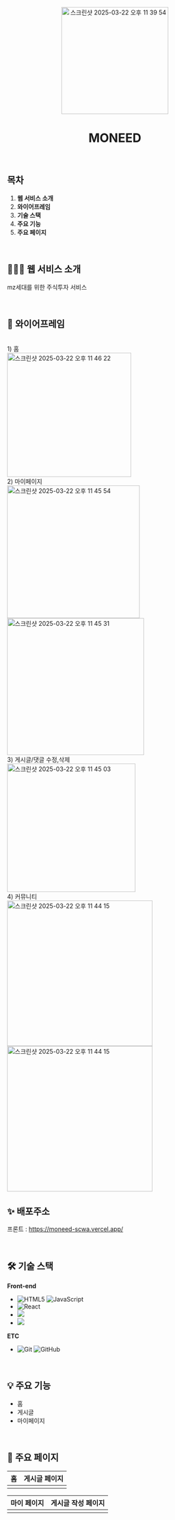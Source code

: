 <div align="center">
  <img width="250" alt="스크린샷 2025-03-22 오후 11 39 54" src="https://github.com/user-attachments/assets/21f4a44a-d8a2-4198-b715-724f8f064478" />
  <h1>MONEED</h1>
  <a href="#">
  </a>
  <br />
</div>

## 목차

1. **웹 서비스 소개**
2. **와이어프레임**
3. **기술 스택**
4. **주요 기능**
5. **주요 페이지**

<br />

## 💁🏻‍♂ 웹 서비스 소개

mz세대를 위한 주식투자 서비스

<br />

## 🎨 와이어프레임
<br />
1) 홈 <br />
<img width="290" alt="스크린샷 2025-03-22 오후 11 46 22" src="https://github.com/user-attachments/assets/3a4f0461-6201-4397-803c-a8665ea49fd2" />
<br />
2) 마이페이지 <br />
<img width="310" alt="스크린샷 2025-03-22 오후 11 45 54" src="https://github.com/user-attachments/assets/b921e323-fb53-49f4-9c26-f6d6d08fc928" />
<img width="320" alt="스크린샷 2025-03-22 오후 11 45 31" src="https://github.com/user-attachments/assets/cd48e81d-f772-4698-8157-971ca1b7846c" />
<br />
3) 게시글/댓글 수정,삭제 <br />
<img width="300" alt="스크린샷 2025-03-22 오후 11 45 03" src="https://github.com/user-attachments/assets/1919e45f-61b9-4ba2-8998-78c6c47c6303" />
<br />
4) 커뮤니티 <br />
<img width="340" alt="스크린샷 2025-03-22 오후 11 44 15" src="https://github.com/user-attachments/assets/2d9ec56a-8612-41c4-a9b0-6ff5b5285952" />
<img width="340" alt="스크린샷 2025-03-22 오후 11 44 15" src="https://github.com/user-attachments/assets/8fd78f6f-c191-48b5-98f8-c55eabadc034" />



<br />

## ✨ 배포주소
프론트 : https://moneed-scwa.vercel.app/


<br />

## 🛠 기술 스택

**Front-end**

- ![HTML5](https://img.shields.io/badge/-HTML5-E34F26?&logo=html5&logoColor=white) ![JavaScript](https://img.shields.io/badge/-JavaScript-F7DF1E?&logo=javascript&logoColor=white)
- ![React](https://img.shields.io/badge/-React-61DAFB?&logo=react&logoColor=white)
- <img src="https://img.shields.io/badge/Tailwind CSS-06B6D4?&logo=Tailwind CSS&logoColor=white"/>
- <img src="https://img.shields.io/badge/Typescript-3178C6?&logo=Typescript&logoColor=white"/>

**ETC**

- ![Git](https://img.shields.io/badge/-Git-F05032?&logo=git&logoColor=white) ![GitHub](https://img.shields.io/badge/-GitHub-181717?&logo=github&logoColor=white)

<br />

## 💡 주요 기능

- 홈
- 게시글
- 마이페이지

<br />

## 📄 주요 페이지 

|                               홈                                         |                               게시글 페이지                               |
| :---------------------------------------------------------------------: | :---------------------------------------------------------------------: |
|                    |                    |

|                               마이 페이지                                    |                               게시글 작성 페이지                               |
| :---------------------------------------------------------------------: | :---------------------------------------------------------------------: |
|                        |   |

<br />
